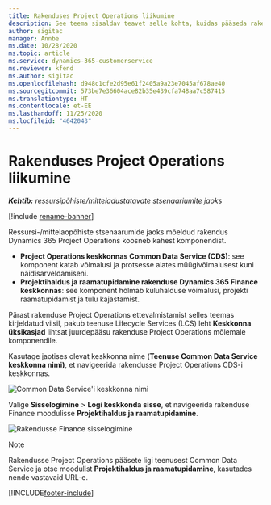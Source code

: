 ```yaml
---
title: Rakenduses Project Operations liikumine
description: See teema sisaldav teavet selle kohta, kuidas pääseda rakendusele Project Operations teenusest Lifecycle Services ligi.
author: sigitac
manager: Annbe
ms.date: 10/28/2020
ms.topic: article
ms.service: dynamics-365-customerservice
ms.reviewer: kfend
ms.author: sigitac
ms.openlocfilehash: d948c1cfe2d95e61f2405a9a23e7045af678ae40
ms.sourcegitcommit: 573be7e36604ace82b35e439cfa748aa7c587415
ms.translationtype: HT
ms.contentlocale: et-EE
ms.lasthandoff: 11/25/2020
ms.locfileid: "4642043"
---
```

# <a name="navigate-project-operations"></a>Rakenduses Project Operations liikumine

_**Kehtib:** ressursipõhiste/mitteladustatavate stsenaariumite jaoks_

[!include [rename-banner](~/includes/cc-data-platform-banner.md)]

Ressursi-/mittelaopõhiste stsenaarumide jaoks mõeldud rakendus Dynamics 365 Project Operations koosneb kahest komponendist. 

 - **Project Operations keskkonnas Common Data Service (CDS)**: see komponent katab võimalusi ja protsesse alates müügivõimalusest kuni näidisarveldamiseni. 
 - **Projektihaldus ja raamatupidamine rakenduse Dynamics 365 Finance keskkonnas**: see komponent hõlmab kuluhalduse võimalusi, projekti raamatupidamist ja tulu kajastamist. 

Pärast rakenduse Project Operations ettevalmistamist selles teemas kirjeldatud viisil, pakub teenuse Lifecycle Services (LCS) leht **Keskkonna üksikasjad** lihtsat juurdepääsu rakenduse Project Operations mõlemale komponendile.  

Kasutage jaotises olevat keskkonna nime (**Teenuse Common Data Service keskkonna nimi)**, et navigeerida rakendusse Project Operations CDS-i keskkonnas. 

  ![Common Data Service'i keskkonna nimi](./media/environment-name.PNG)

Valige **Sisselogimine** > **Logi keskkonda sisse**, et navigeerida rakenduse Finance moodulisse **Projektihaldus ja raamatupidamine**.  

   ![Rakendusse Finance sisselogimine](./media/environment-login.PNG)

> [!NOTE]
> Rakendusse Project Operations pääsete ligi teenusest Common Data Service ja otse moodulist **Projektihaldus ja raamatupidamine**, kasutades nende vastavaid URL-e. 


[!INCLUDE[footer-include](../includes/footer-banner.md)]